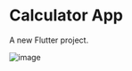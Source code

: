 # Calculator App 

A new Flutter project.



![image](https://user-images.githubusercontent.com/85821198/210845559-c68df8cb-a5d1-4233-9a18-70cda954899a.png)

